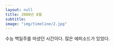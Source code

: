 ```yaml
---
layout: null
title: 2000년 8월
subtitle:
image: "img/timeline/2.jpg"
---
```

수능 백일주를 마셨던 시간이다. 많은 에피소드가 있었다.
